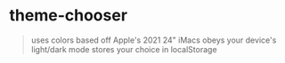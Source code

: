 # theme-chooser

>uses colors based off Apple's 2021 24" iMacs
>obeys your device's light/dark mode
>stores your choice in localStorage

